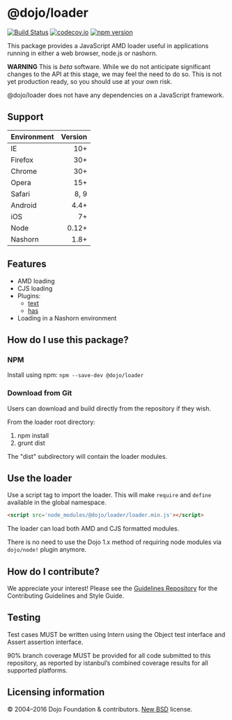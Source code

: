 # @dojo/loader

[![Build Status](https://travis-ci.org/dojo/loader.svg?branch=master)](https://travis-ci.org/dojo/loader)
[![codecov.io](http://codecov.io/github/dojo/loader/coverage.svg?branch=master)](http://codecov.io/github/dojo/loader?branch=master)
[![npm version](https://badge.fury.io/js/@dojo/loader.svg)](http://badge.fury.io/js/@dojo/loader)

This package provides a JavaScript AMD loader useful in applications running in either a web browser, node.js or nashorn.

**WARNING** This is *beta* software.  While we do not anticipate significant changes to the API at this stage, we may feel the need to do so.  This is not yet production ready, so you should use at your own risk.

@dojo/loader does not have any dependencies on a JavaScript framework.

## Support

| Environment	| Version	|
|---------------|----------:|
| IE			| 10+		|
| Firefox		| 30+		|
| Chrome		| 30+		|
| Opera			| 15+		|
| Safari		| 8, 9		|
| Android		| 4.4+		|
| iOS			| 7+		|
| Node			| 0.12+		|
| Nashorn		| 1.8+		|

## Features

- AMD loading
- CJS loading
- Plugins:
	- [text](https://github.com/dojo/core/blob/master/src/text.ts)
	- [has](https://github.com/dojo/core/blob/master/src/has.ts)
- Loading in a Nashorn environment

## How do I use this package?

### NPM
Install using npm: `npm --save-dev @dojo/loader`

### Download from Git
Users can download and build directly from the repository if they wish.

From the loader root directory:

 1. npm install
 2. grunt dist

The "dist" subdirectory will contain the loader modules.

## Use the loader

Use a script tag to import the loader. This will make `require` and `define` available in the global namespace.

``` html
<script src='node_modules/@dojo/loader/loader.min.js'></script>
```

The loader can load both AMD and CJS formatted modules.

There is no need to use the Dojo 1.x method of requiring node modules via `dojo/node!` plugin anymore.

## How do I contribute?

We appreciate your interest!  Please see the [Guidelines Repository](https://github.com/dojo/guidelines#readme) for the
Contributing Guidelines and Style Guide.

## Testing

Test cases MUST be written using Intern using the Object test interface and Assert assertion interface.

90% branch coverage MUST be provided for all code submitted to this repository, as reported by istanbul’s combined coverage results for all supported platforms.

## Licensing information

© 2004–2016 Dojo Foundation & contributors. [New BSD](http://opensource.org/licenses/BSD-3-Clause) license.
